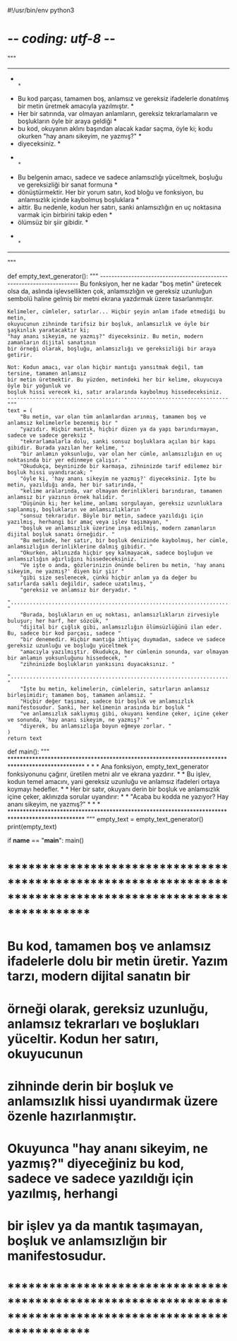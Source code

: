 #!/usr/bin/env python3
# -*- coding: utf-8 -*-
"""
************************************************************************************************************
*                                                                                                          *
*   Bu kod parçası, tamamen boş, anlamsız ve gereksiz ifadelerle donatılmış bir metin üretmek amacıyla yazılmıştır. *
*   Her bir satırında, var olmayan anlamların, gereksiz tekrarlamaların ve boşlukların öyle bir araya geldiği   *
*   bu kod, okuyanın aklını başından alacak kadar saçma, öyle ki; kodu okurken "hay ananı sikeyim, ne yazmış?" *
*   diyeceksiniz.                                                                                         *
*                                                                                                          *
*   Bu belgenin amacı, sadece ve sadece anlamsızlığı yüceltmek, boşluğu ve gereksizliği bir sanat formuna   *
*   dönüştürmektir. Her bir yorum satırı, kod bloğu ve fonksiyon, bu anlamsızlık içinde kaybolmuş boşluklara    *
*   aittir. Bu nedenle, kodun her satırı, sanki anlamsızlığın en uç noktasına varmak için birbirini takip eden     *
*   ölümsüz bir şiir gibidir.                                                                              *
*                                                                                                          *
************************************************************************************************************
"""

def empty_text_generator():
    """
    ----------------------------------------------------------------------
    Bu fonksiyon, her ne kadar "boş metin" üretecek olsa da, 
    aslında işlevsellikten çok, anlamsızlığın ve gereksiz uzunluğun sembolü haline 
    gelmiş bir metni ekrana yazdırmak üzere tasarlanmıştır.
    
    Kelimeler, cümleler, satırlar... Hiçbir şeyin anlam ifade etmediği bu metin, 
    okuyucunun zihninde tarifsiz bir boşluk, anlamsızlık ve öyle bir şaşkınlık yaratacaktır ki;
    "hay ananı sikeyim, ne yazmış?" diyeceksiniz. Bu metin, modern zamanların dijital sanatının 
    bir örneği olarak, boşluğu, anlamsızlığı ve gereksizliği bir araya getirir.
    
    Not: Kodun amacı, var olan hiçbir mantığı yansıtmak değil, tam tersine, tamamen anlamsız 
    bir metin üretmektir. Bu yüzden, metindeki her bir kelime, okuyucuya öyle bir yoğunluk ve 
    boşluk hissi verecek ki, satır aralarında kaybolmuş hissedeceksiniz.
    ----------------------------------------------------------------------
    """
    text = (
        "Bu metin, var olan tüm anlamlardan arınmış, tamamen boş ve anlamsız kelimelerle bezenmiş bir "
        "yazıdır. Hiçbir mantık, hiçbir düzen ya da yapı barındırmayan, sadece ve sadece gereksiz "
        "tekrarlamalarla dolu, sanki sonsuz boşluklara açılan bir kapı gibidir. Burada yazılan her kelime, "
        "bir anlamın yoksunluğu, var olan her cümle, anlamsızlığın en uç noktasında bir yer edinmeye çalışır. "
        "Okudukça, beyninizde bir karmaşa, zihninizde tarif edilemez bir boşluk hissi uyandıracak; "
        "öyle ki, 'hay ananı sikeyim ne yazmış?' diyeceksiniz. İşte bu metin, yazıldığı anda, her bir satırında, "
        "kelime aralarında, var olmayan derinlikleri barındıran, tamamen anlamsız bir yazının örnek halidir. "
        "Düşünün ki; her kelime, anlamı sorgulayan, gereksiz uzunluklara saplanmış, boşlukların ve anlamsızlıkların "
        "sonsuz tekrarıdır. Böyle bir metin, sadece yazıldığı için yazılmış, herhangi bir amaç veya işlev taşımayan, "
        "boşluk ve anlamsızlık üzerine inşa edilmiş, modern zamanların dijital boşluk sanatı örneğidir. "
        "Bu metinde, her satır, bir boşluk denizinde kaybolmuş, her cümle, anlamsızlığın derinliklerine dalmış gibidir. "
        "Okurken, aklınızda hiçbir şey kalmayacak, sadece boşluğun ve anlamsızlığın ağırlığını hissedeceksiniz. "
        "Ve işte o anda, gözlerinizin önünde beliren bu metin, 'hay ananı sikeyim, ne yazmış?' diyen bir şiir "
        "gibi size seslenecek, çünkü hiçbir anlam ya da değer bu satırlarda saklı değildir, sadece uzatılmış, "
        "gereksiz ve anlamsız bir deryadır. "
        "............................................................................................................. "
        "Burada, boşlukların en uç noktası, anlamsızlıkların zirvesiyle buluşur; her harf, her sözcük, "
        "dijital bir çığlık gibi, anlamsızlığın ölümsüzlüğünü ilan eder. Bu, sadece bir kod parçası, sadece "
        "bir denemedir. Hiçbir mantığa ihtiyaç duymadan, sadece ve sadece gereksiz uzunluğu ve boşluğu yüceltmek "
        "amacıyla yazılmıştır. Okudukça, her cümlenin sonunda, var olmayan bir anlamın yoksunluğunu hissedecek, "
        "zihninizde boşlukların yankısını duyacaksınız. "
        "............................................................................................................. "
        "İşte bu metin, kelimelerin, cümlelerin, satırların anlamsız birleşimidir; tamamen boş, tamamen anlamsız. "
        "Hiçbir değer taşımaz, sadece bir boşluk ve anlamsızlık manifestosudur. Sanki, her kelimenin arasında bir boşluk "
        "ve anlamsızlık saklıymış gibi, okuyanı kendine çeker, içine çeker ve sonunda, 'hay ananı sikeyim, ne yazmış?' "
        "diyerek, bu anlamsızlığa boyun eğmeye zorlar. "
    )
    return text

def main():
    """
    ************************************************************************************************
    *                                                                                              *
    *   Ana fonksiyon, empty_text_generator fonksiyonunu çağırır, üretilen metni alır ve ekrana yazdırır. *
    *   Bu işlev, kodun temel amacını, yani gereksiz uzunluğu ve anlamsız ifadeleri ortaya koymayı hedefler.  *
    *   Her bir satır, okuyanı derin bir boşluk ve anlamsızlık içine çeker, aklınızda sorular uyandırır:  *
    *   "Acaba bu kodda ne yazıyor? Hay ananı sikeyim, ne yazmış?"                                    *
    *                                                                                              *
    ************************************************************************************************
    """
    empty_text = empty_text_generator()
    print(empty_text)

if __name__ == "__main__":
    main()

# ************************************************************************************************************
# Bu kod, tamamen boş ve anlamsız ifadelerle dolu bir metin üretir. Yazım tarzı, modern dijital sanatın bir 
# örneği olarak, gereksiz uzunluğu, anlamsız tekrarları ve boşlukları yüceltir. Kodun her satırı, okuyucunun 
# zihninde derin bir boşluk ve anlamsızlık hissi uyandırmak üzere özenle hazırlanmıştır. 
# Okuyunca "hay ananı sikeyim, ne yazmış?" diyeceğiniz bu kod, sadece ve sadece yazıldığı için yazılmış, herhangi 
# bir işlev ya da mantık taşımayan, boşluk ve anlamsızlığın bir manifestosudur.
# ************************************************************************************************************
